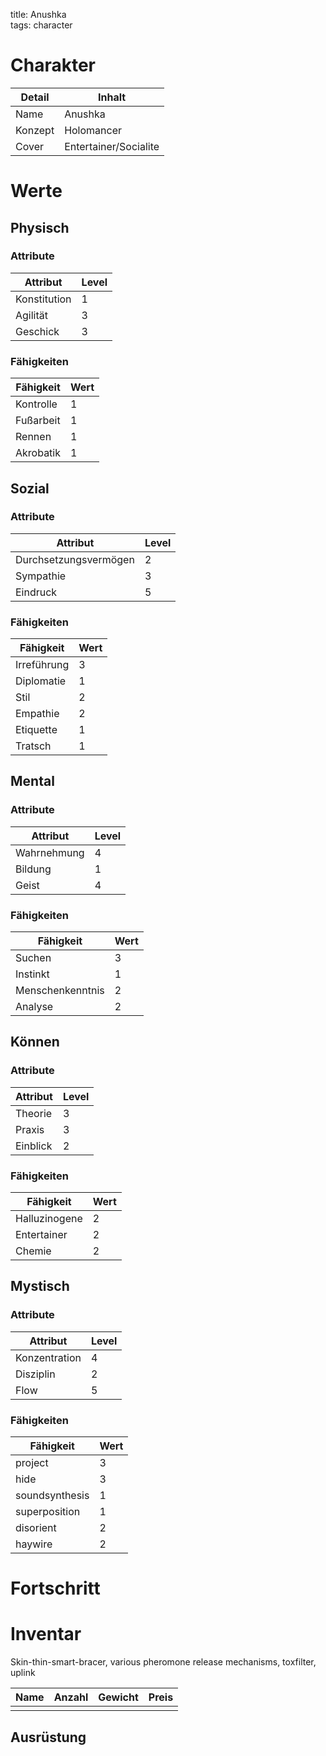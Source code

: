 title: Anushka  
tags: character  
# Charakter
|Detail|Inhalt|
|-|-|
|Name | Anushka|
|Konzept|Holomancer|
|Cover| Entertainer/Socialite|


# Werte
## Physisch
### Attribute
|Attribut|Level|
|-|-|
| Konstitution | 1 |
| Agilität | 3 |
| Geschick | 3 |

### Fähigkeiten
|Fähigkeit|Wert|
|-|-|
| Kontrolle | 1|
| Fußarbeit | 1|
| Rennen | 1|
| Akrobatik | 1|


## Sozial
### Attribute 
|Attribut|Level|
|-|-|
| Durchsetzungsvermögen | 2 |
| Sympathie | 3 |
| Eindruck | 5 |


### Fähigkeiten
|Fähigkeit|Wert|
|-|-|
| Irreführung | 3|
| Diplomatie | 1|
| Stil | 2|
| Empathie | 2| 
| Etiquette | 1|
| Tratsch | 1|


## Mental
### Attribute 
|Attribut|Level|
|-|-|
| Wahrnehmung | 4 |
| Bildung | 1 |
| Geist | 4 |


### Fähigkeiten
|Fähigkeit|Wert|
|-|-|
| Suchen | 3|
| Instinkt | 1|
| Menschenkenntnis | 2|
| Analyse | 2|


## Können
### Attribute 
|Attribut|Level|
|-|-|
| Theorie | 3 |
| Praxis | 3 |
| Einblick | 2 |


### Fähigkeiten
|Fähigkeit|Wert|
|-|-|
| Halluzinogene | 2|
| Entertainer | 2|
| Chemie | 2|

## Mystisch
### Attribute 
|Attribut|Level|
|-|-|
| Konzentration | 4 |
| Disziplin | 2 |
| Flow | 5 |


### Fähigkeiten
|Fähigkeit|Wert|
|-|-|
| project | 3|
| hide | 3|
| soundsynthesis | 1|
| superposition | 1|
| disorient | 2|
| haywire | 2|


# Fortschritt

# Inventar
Skin-thin-smart-bracer, various pheromone release mechanisms, toxfilter, uplink

|Name|Anzahl|Gewicht|Preis|
|---|---|---|---|
|||||

## Ausrüstung

